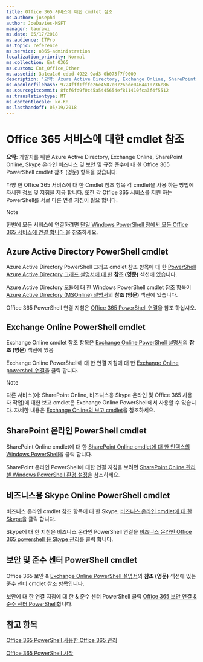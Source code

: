 ```yaml
---
title: Office 365 서비스에 대한 cmdlet 참조
ms.author: josephd
author: JoeDavies-MSFT
manager: laurawi
ms.date: 05/17/2018
ms.audience: ITPro
ms.topic: reference
ms.service: o365-administration
localization_priority: Normal
ms.collection: Ent_O365
ms.custom: Ent_Office_Other
ms.assetid: 3a1ea1a6-edbd-4922-9ad3-0b075f7f9009
description: '요약: Azure Active Directory, Exchange Online, SharePoint Online, Skype 온라인 비즈니스 및 보안 및 규정 준수에 대 한 Office 365 PowerShell cmdlet 참조 항목을 소개 합니다.'
ms.openlocfilehash: 9724fff1fffe26e4587e0726bde0464410736c86
ms.sourcegitcommit: 8fcf6fd9f0c45a5445654ef811410fca3f4f5512
ms.translationtype: MT
ms.contentlocale: ko-KR
ms.lasthandoff: 05/19/2018
---
```

# <a name="cmdlet-references-for-office-365-services"></a>Office 365 서비스에 대한 cmdlet 참조

 **요약:** 개발자를 위한 Azure Active Directory, Exchange Online, SharePoint Online, Skype 온라인 비즈니스 및 보안 및 규정 준수에 대 한 Office 365 PowerShell cmdlet 참조 (영문) 항목을 찾습니다.
  
다양 한 Office 365 서비스에 대 한 Cmdlet 참조 항목 각 cmdlet을 사용 하는 방법에 자세한 정보 및 지침을 제공 합니다. 또한 각 Office 365 서비스를 지원 하는 PowerShell를 서로 다른 연결 지침이 필요 합니다.
  
> [!NOTE]
> 한번에 모든 서비스에 연결하려면 [단일 Windows PowerShell 창에서 모든 Office 365 서비스에 연결 합니다.](connect-to-all-office-365-services-in-a-single-windows-powershell-window.md)을 참조하세요. 
  
## <a name="azure-active-directory-powershell-cmdlets"></a>Azure Active Directory PowerShell cmdlet

Azure Active Directory PowerShell 그래프 cmdlet 참조 항목에 대 한 [PowerShell Azure Active Directory 그래프 설명서에 대 한](https://docs.microsoft.com/powershell/azure/active-directory/install-adv2?view=azureadps-2.0) **참조 (영문)** 섹션에 있습니다.

Azure Active Directory 모듈에 대 한 Windows PowerShell cmdlet 참조 항목이 [Azure Active Directory (MSOnline) 설명서](https://docs.microsoft.com/powershell/azure/active-directory/overview?view=azureadps-1.0)의 **참조 (영문)** 섹션에 있습니다.

Office 365 PowerShell 연결 지침은 [Office 365 PowerShell 연결](connect-to-office-365-powershell.md)을 참조 하십시오.
  
## <a name="exchange-online-powershell-cmdlets"></a>Exchange Online PowerShell cmdlet

Exchange Online cmdlet 참조 항목은 [Exchange Online PowerShell 설명서](https://docs.microsoft.com/powershell/exchange/exchange-online/exchange-online-powershell?view=exchange-ps)의 **참조 (영문)** 섹션에 있음
  
Exchange Online PowerShell에 대 한 연결 지침에 대 한 [Exchange Online powershell 연결](https://go.microsoft.com/fwlink/p/?LinkId=396554)을 클릭 합니다.
  
> [!NOTE]
> 다른 서비스(예: SharePoint Online, 비즈니스용 Skype 온라인 및 Office 365 사용자 작업)에 대한 보고 cmdlet은 Exchange Online PowerShell에서 사용할 수 있습니다. 자세한 내용은 [Exchange Online의 보고 cmdlet](https://go.microsoft.com/fwlink/p/?LinkId=691595)을 참조하세요. 
  
## <a name="sharepoint-online-powershell-cmdlets"></a>SharePoint 온라인 PowerShell cmdlet

SharePoint Online cmdlet에 대 한 [SharePoint Online cmdlet에 대 한 인덱스의 Windows PowerShell](https://go.microsoft.com/fwlink/p/?LinkId=691476)을 클릭 합니다.
  
SharePoint 온라인 PowerShell에 대한 연결 지침을 보려면 [SharePoint Online 관리 셸 Windows PowerShell 환경 설정](https://go.microsoft.com/fwlink/p/?LinkId=691603)을 참조하세요.
  
## <a name="skype-for-business-online-powershell-cmdlets"></a>비즈니스용 Skype Online PowerShell cmdlet

비즈니스 온라인 cmdlet 참조 항목에 대 한 Skype, [비즈니스 온라인 cmdlet에 대 한 Skype](https://technet.microsoft.com/library/mt228132.aspx)을 클릭 합니다.
  
Skype에 대 한 지침은 비즈니스 온라인 PowerShell 연결을 [비즈니스 온라인 Office 365 powershell 용 Skype 관리](manage-skype-for-business-online-with-office-365-powershell.md)를 클릭 합니다.

## <a name="security-amp-compliance-center-powershell-cmdlets"></a>보안 및 준수 센터 PowerShell cmdlet

Office 365 보안 &amp; [Exchange Online PowerShell 설명서](https://docs.microsoft.com/powershell/exchange/exchange-online/exchange-online-powershell?view=exchange-ps)의 **참조 (영문)** 섹션에 있는 준수 센터 cmdlet 참조 항목입니다.
  
보안에 대 한 연결 지침에 대 한 &amp; 준수 센터 PowerShell 클릭 [Office 365 보안 연결 &amp; 준수 센터 PowerShell](https://docs.microsoft.com/powershell/exchange/office-365-scc/connect-to-scc-powershell/connect-to-scc-powershell?view=exchange-ps)합니다.


  
## <a name="see-also"></a>참고 항목

[Office 365 PowerShell 사용한 Office 365 관리](manage-office-365-with-office-365-powershell.md)
  
[Office 365 PowerShell 시작](getting-started-with-office-365-powershell.md)

